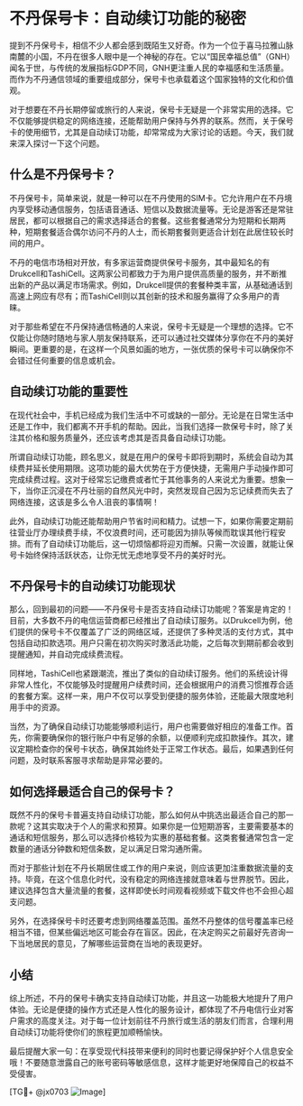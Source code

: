 # 不丹保号卡：自动续订功能的秘密

提到不丹保号卡，相信不少人都会感到既陌生又好奇。作为一个位于喜马拉雅山脉南麓的小国，不丹在很多人眼中是一个神秘的存在。它以“国民幸福总值”（GNH）闻名于世，与传统的发展指标GDP不同，GNH更注重人民的幸福感和生活质量。而作为不丹通信领域的重要组成部分，保号卡也承载着这个国家独特的文化和价值观。

对于想要在不丹长期停留或旅行的人来说，保号卡无疑是一个非常实用的选择。它不仅能够提供稳定的网络连接，还能帮助用户保持与外界的联系。然而，关于保号卡的使用细节，尤其是自动续订功能，却常常成为大家讨论的话题。今天，我们就来深入探讨一下这个问题。

## 什么是不丹保号卡？

不丹保号卡，简单来说，就是一种可以在不丹使用的SIM卡。它允许用户在不丹境内享受移动通信服务，包括语音通话、短信以及数据流量等。无论是游客还是常驻居民，都可以根据自己的需求选择适合的套餐。这些套餐通常分为短期和长期两种，短期套餐适合偶尔访问不丹的人士，而长期套餐则更适合计划在此居住较长时间的用户。

不丹的电信市场相对开放，有多家运营商提供保号卡服务，其中最知名的有Drukcell和TashiCell。这两家公司都致力于为用户提供高质量的服务，并不断推出新的产品以满足市场需求。例如，Drukcell提供的套餐种类丰富，从基础通话到高速上网应有尽有；而TashiCell则以其创新的技术和服务赢得了众多用户的青睐。

对于那些希望在不丹保持通信畅通的人来说，保号卡无疑是一个理想的选择。它不仅能让你随时随地与家人朋友保持联系，还可以通过社交媒体分享你在不丹的美好瞬间。更重要的是，在这样一个风景如画的地方，一张优质的保号卡可以确保你不会错过任何重要的信息或机会。

## 自动续订功能的重要性

在现代社会中，手机已经成为我们生活中不可或缺的一部分。无论是在日常生活中还是工作中，我们都离不开手机的帮助。因此，当我们选择一款保号卡时，除了关注其价格和服务质量外，还应该考虑其是否具备自动续订功能。

所谓自动续订功能，顾名思义，就是在用户的保号卡即将到期时，系统会自动为其续费并延长使用期限。这项功能的最大优势在于方便快捷，无需用户手动操作即可完成续费过程。这对于经常忘记缴费或者忙于其他事务的人来说尤为重要。想象一下，当你正沉浸在不丹壮丽的自然风光中时，突然发现自己因为忘记续费而失去了网络连接，这该是多么令人沮丧的事情啊！

此外，自动续订功能还能帮助用户节省时间和精力。试想一下，如果你需要定期前往营业厅办理续费手续，不仅浪费时间，还可能因为排队等候而耽误其他行程安排。而有了自动续订功能后，这一切烦恼都将迎刃而解。只需一次设置，就能让保号卡始终保持活跃状态，让你无忧无虑地享受不丹的美好时光。

## 不丹保号卡的自动续订功能现状

那么，回到最初的问题——不丹保号卡是否支持自动续订功能呢？答案是肯定的！目前，大多数不丹的电信运营商都已经推出了自动续订服务。以Drukcell为例，他们提供的保号卡不仅覆盖了广泛的网络区域，还提供了多种灵活的支付方式，其中包括自动扣款选项。用户只需在初次购买时激活此功能，之后每次到期前都会收到提醒通知，并自动完成续费流程。

同样地，TashiCell也紧跟潮流，推出了类似的自动续订服务。他们的系统设计得非常人性化，不仅能够及时提醒用户续费时间，还会根据用户的消费习惯推荐合适的套餐方案。这样一来，用户不仅可以享受到便捷的服务体验，还能最大限度地利用手中的资源。

当然，为了确保自动续订功能能够顺利运行，用户也需要做好相应的准备工作。首先，你需要确保你的银行账户中有足够的余额，以便顺利完成扣款操作。其次，建议定期检查你的保号卡状态，确保其始终处于正常工作状态。最后，如果遇到任何问题，及时联系客服寻求帮助是非常必要的。

## 如何选择最适合自己的保号卡？

既然不丹的保号卡普遍支持自动续订功能，那么如何从中挑选出最适合自己的那一款呢？这其实取决于个人的需求和预算。如果你是一位短期游客，主要需要基本的通话和短信服务，那么可以选择价格较为实惠的基础套餐。这类套餐通常包含一定数量的通话分钟数和短信条数，足以满足日常沟通所需。

而对于那些计划在不丹长期居住或工作的用户来说，则应该更加注重数据流量的支持。毕竟，在这个信息化时代，没有稳定的网络连接就意味着与世界脱节。因此，建议选择包含大量流量的套餐，这样即使长时间观看视频或下载文件也不会担心超支问题。

另外，在选择保号卡时还要考虑到网络覆盖范围。虽然不丹整体的信号覆盖率已经相当不错，但某些偏远地区可能会存在盲区。因此，在决定购买之前最好先咨询一下当地居民的意见，了解哪些运营商在当地的表现更好。

## 小结

综上所述，不丹的保号卡确实支持自动续订功能，并且这一功能极大地提升了用户体验。无论是便捷的操作方式还是人性化的服务设计，都体现了不丹电信行业对客户需求的高度关注。对于每一位计划前往不丹旅行或生活的朋友们而言，合理利用自动续订功能将使你们的旅程更加顺畅愉快。

最后提醒大家一句：在享受现代科技带来便利的同时也要记得保护好个人信息安全哦！不要随意泄露自己的账号密码等敏感信息，这样才能更好地保障自己的权益不受侵害。

[TG💪+ @jx0703 ![Image](https://github.com/user-attachments/assets/dbca1d08-cadb-493c-b0ec-ad6f7a83f270)]